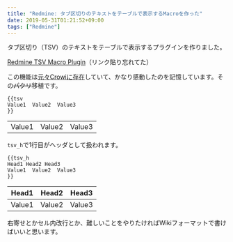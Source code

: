 ```yaml
---
title: "Redmine: タブ区切りのテキストをテーブルで表示するMacroを作った"
date: 2019-05-31T01:21:52+09:00
tags: ["Redmine"]
---
```


タブ区切り（TSV）のテキストをテーブルで表示するプラグインを作りました。

<!--more-->

[Redmine TSV Macro Plugin](https://github.com/taikii/redmine_tsv_macro)（リンク貼り忘れてた）

この機能は[元々Crowiに存在](https://medium.com/crowi-book/crowi-v1-5-0-5a62e7c6be90)していて、かなり感動したのを記憶しています。その~~パクリ~~移植です。

```
{{tsv
Value1  Value2  Value3
}}
```

<table>
  <tbody>
    <tr><td>Value1</td><td>Value2</td><td>Value3</td></tr>
  </tbody>
</table>

`tsv_h`で1行目がヘッダとして扱われます。

```
{{tsv_h
Head1 Head2 Head3
Value1  Value2  Value3
}}
```

<table>
  <thead>
    <tr><th>Head1</th><th>Head2</th><th>Head3</th></tr>
  </thead>
  <tbody>
    <tr><td>Value1</td><td>Value2</td><td>Value3</td></tr>
  </tbody>
</table>

右寄せとかセル内改行とか、難しいことをやりたければWikiフォーマットで書けばいいと思います。
